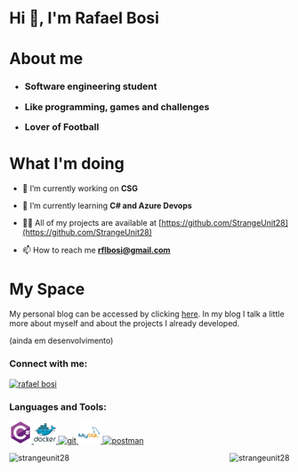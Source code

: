<h1 align="left">Hi 👋, I'm Rafael Bosi</h1>
<h1 align="left">About me</h1>
<h3 align="left">
  
  - Software engineering student 
  
  - Like programming, games and challenges 
  
  - Lover of Football
</h3>

<h1 align="left">What I'm doing</h1>

- 🔭 I’m currently working on **CSG**

- 🌱 I’m currently learning **C# and Azure Devops**

- 👨‍💻 All of my projects are available at [https://github.com/StrangeUnit28](https://github.com/StrangeUnit28)

- 📫 How to reach me **rflbosi@gmail.com**

<h1 align="left">My Space</h1>

My personal blog can be accessed by clicking [here](https://strangeunit28.github.io/StrangeUnit28/). In my blog I talk a little more about myself and about the projects I already developed. 

(ainda em desenvolvimento)

<h3 align="left">Connect with me:</h3>
<p align="left">
<a href="https://www.linkedin.com/in/rafael-bosi-ab22a7210/" target="blank"><img align="center" src="https://raw.githubusercontent.com/rahuldkjain/github-profile-readme-generator/master/src/images/icons/Social/linked-in-alt.svg" alt="rafael bosi" height="30" width="40" /></a>
</p>

<h3 align="left">Languages and Tools:</h3>
<p align="left"> <a href="https://www.w3schools.com/cs/" target="_blank" rel="noreferrer"> <img src="https://raw.githubusercontent.com/devicons/devicon/master/icons/csharp/csharp-original.svg" alt="csharp" width="40" height="40"/> </a> <a href="https://www.docker.com/" target="_blank" rel="noreferrer"> <img src="https://raw.githubusercontent.com/devicons/devicon/master/icons/docker/docker-original-wordmark.svg" alt="docker" width="40" height="40"/> </a> <a href="https://git-scm.com/" target="_blank" rel="noreferrer"> <img src="https://www.vectorlogo.zone/logos/git-scm/git-scm-icon.svg" alt="git" width="40" height="40"/> </a> <a href="https://www.mysql.com/" target="_blank" rel="noreferrer"> <img src="https://raw.githubusercontent.com/devicons/devicon/master/icons/mysql/mysql-original-wordmark.svg" alt="mysql" width="40" height="40"/> </a> <a href="https://postman.com" target="_blank" rel="noreferrer"> <img src="https://www.vectorlogo.zone/logos/getpostman/getpostman-icon.svg" alt="postman" width="40" height="40"/> </a> </p>

<p><img align="right" src="https://github-readme-stats.vercel.app/api/top-langs?username=strangeunit28&show_icons=true&locale=en&layout=compact&theme=radical" alt="strangeunit28" /></p>

<p>&nbsp;<img align="left" src="https://github-readme-stats.vercel.app/api?username=strangeunit28&show_icons=true&locale=en&theme=radical" alt="strangeunit28" /></p>

